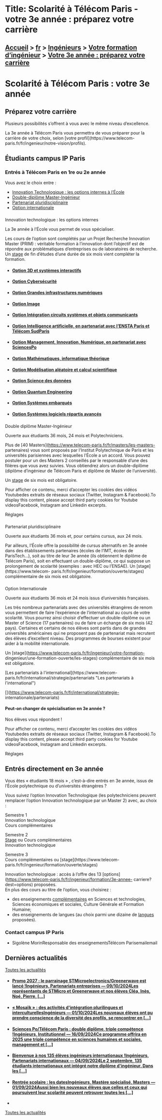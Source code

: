# Title: Scolarité à Télécom Paris - votre 3e année : préparez votre carrière

## [Accueil](https://www.telecom-paris.fr "https://www.telecom-paris.fr") > [fr](https://www.telecom-paris.fr/fr "fr") > [Ingénieurs](https://www.telecom-paris.fr/fr/ingenieur "Ingénieurs") > [Votre formation d’ingénieur](https://www.telecom-paris.fr/fr/ingenieur/formation "Votre formation d’ingénieur") > [Votre 3e année : préparez votre carrière](https://www.telecom-paris.fr/fr/ingenieur/formation/3e-annee-carriere)

[](https://www.telecom-paris.fr/fr/accueil)

# Scolarité à Télécom Paris : votre 3e année

## Préparez votre carrière

Plusieurs possibilités s’offrent à vous avec le même niveau d’excellence.

La 3e année à Télécom Paris vous permettra de vous préparer pour la carrière
de votre choix, selon [votre profil](https://www.telecom-
paris.fr/fr/ingenieur/notre-vision/profils).

## Étudiants campus IP Paris

### Entrés à Télécom Paris en 1re ou 2e année

Vous avez le choix entre :

  * [Innovation Technologique : les options internes à l’École](https://www.telecom-paris.fr/fr/ingenieur/formation/3e-annee-carriere?dest=option)
  * [Double-diplôme Master-Ingénieur](https://www.telecom-paris.fr/fr/ingenieur/formation/3e-annee-carriere?dest=double-diplome)
  * [Partenariat pluridisciplinaire](https://www.telecom-paris.fr/fr/ingenieur/formation/3e-annee-carriere?dest=pluridisciplinaire)
  * [Option internationale](https://www.telecom-paris.fr/fr/ingenieur/formation/3e-annee-carriere?dest=internationale)

###

Innovation technologique : les options internes

La 3e année à l’École vous permet de vous spécialiser.

Les cours de l’option sont complétés par un Projet Recherche Innovation Master
(PRIM) : véritable formation à l’innovation dont l’objectif est de répondre
aux problématiques d’entreprises ou de laboratoires de recherche. Un
[stage](https://www.telecom-paris.fr/fr/ingenieur/formation/ouverte/stages) de
fin d’études d’une durée de six mois vient compléter la formation.

  * #### [Option 3D et systèmes interactifs](https://www.telecom-paris.fr/fr/ingenieur/formation/3e-annee-carriere/3d-systemes-interactifs " Option 3D et systèmes interactifs")
  * #### [Option Cybersécurité](https://www.telecom-paris.fr/fr/ingenieur/formation/3e-annee-carriere/cybersecurite " Option Cybersécurité")
  * #### [Option Grandes infrastructures numériques](https://www.telecom-paris.fr/fr/ingenieur/formation/3e-annee-carriere/grandes-infrastructures-numeriques " Option Grandes infrastructures numériques")
  * #### [Option Image](https://www.telecom-paris.fr/fr/ingenieur/formation/3e-annee-carriere/image " Option Image")
  * #### [Option Intégration circuits systèmes et objets communicants](https://www.telecom-paris.fr/fr/ingenieur/formation/3e-annee-carriere/integration-circuits-systemes-objets-communicants " Option Intégration circuits systèmes et objets communicants")
  * #### [Option Intelligence artificielle, en partenariat avec l’ENSTA Paris et Télécom SudParis](https://www.telecom-paris.fr/fr/ingenieur/formation/3e-annee-carriere/intelligence-artificielle " Option Intelligence artificielle, en partenariat avec l’ENSTA Paris et Télécom SudParis")
  * #### [Option Management, Innovation, Numérique, en partenariat avec SciencesPo](https://www.telecom-paris.fr/fr/ingenieur/formation/3e-annee-carriere/management-innovation-numerique " Option Management, Innovation, Numérique, en partenariat avec SciencesPo")
  * #### [Option Mathématiques, informatique théorique](https://www.telecom-paris.fr/fr/ingenieur/formation/3e-annee-carriere/mathematiques-informatique-theorique " Option Mathématiques, informatique théorique")
  * #### [Option Modélisation aléatoire et calcul scientifique](https://www.telecom-paris.fr/fr/ingenieur/formation/3e-annee-carriere/modelisation-aleatoire-calcul-scientifique " Option Modélisation aléatoire et calcul scientifique")
  * #### [Option Science des données](https://www.telecom-paris.fr/fr/ingenieur/formation/3e-annee-carriere/science-donnees " Option Science des données")
  * #### [Option Quantum Engineering](https://www.telecom-paris.fr/fr/ingenieur/formation/3e-annee-carriere/quantum-engineering " Option Quantum Engineering")
  * #### [Option Systèmes embarqués](https://www.telecom-paris.fr/fr/ingenieur/formation/3e-annee-carriere/systemes-embarques " Option Systèmes embarqués")
  * #### [Option Systèmes logiciels répartis avancés](https://www.telecom-paris.fr/fr/ingenieur/formation/3e-annee-carriere/systemes-logiciels-repartis-avances " Option Systèmes logiciels répartis avancés")

###

Double diplôme Master-Ingénieur

Ouverte aux étudiants 36 mois, 24 mois et Polytechniciens.

Plus de [40 Masters](https://www.telecom-paris.fr/fr/masters/les-masters-
partenaires) vous sont proposés par l’Institut Polytechnique de Paris et les
universités parisiennes avec lesquelles l’École a un accord. Vous pouvez
postuler pour un des Masters 2 conseillés par le responsable d’une des
filières que vous avez suivies. Vous obtiendrez alors un double-diplôme
(diplôme d’ingénieur de Télécom Paris et diplôme de Master de l’université).

Un [stage](https://www.telecom-paris.fr/fr/ingenieur/formation/ouverte/stages)
de six mois est obligatoire.

[](https://www.telecom-paris.fr/fr/masters/les-masters-partenaires)

Pour afficher ce contenu, merci d’accepter les cookies des vidéos Youtubedes
extraits de réseaux sociaux (Twitter, Instagram & Facebook).To display this
content, please accept third party cookies for Youtube videosFacebook,
Instagram and Linkedin excerpts.

Réglages

###

Partenariat pluridisciplinaire

Ouverte aux étudiants 36 mois et, pour certains cursus, aux 24 mois.

Par ailleurs, l’École offre la possibilité de cursus alternatifs en 3e année
dans des établissements partenaires (écoles de l’IMT, écoles de ParisTech…),
soit au titre de leur 3e année (ils obtiennent le diplôme de Télécom Paris),
soit en effectuant un double-diplôme, ce qui suppose un prolongement de
scolarité (exemples : avec HEC ou l’ENSAE). Un [stage](https://www.telecom-
paris.fr/fr/ingenieur/formation/ouverte/stages) complémentaire de six mois est
obligatoire.

###

Option Internationale

Ouverte aux étudiants 36 mois et 24 mois issus d’universités françaises.

Les très nombreux partenariats avec des universités étrangères de renom vous
permettent de faire l’expérience de l’international au cours de votre
scolarité. Vous pourrez ainsi choisir d’effectuer un double-diplôme ou un
Master of Science (17 partenaires) ou de faire un échange de six mois (42
pays). Certaines et certains de nos élèves sont partis dans de grandes
universités américaines qui ne proposent pas de partenariat mais recrutent des
élèves d’excellent niveau. Des programmes de bourses existent pour aider à la
mobilité internationale.

Un [stage](https://www.telecom-paris.fr/fr/ingenieur/votre-formation-
dingenieur/une-formation-ouverte/les-stages) complémentaire de six mois est
obligatoire.

[Les partenariats à l'international](https://www.telecom-
paris.fr/fr/international/strategie/partenariats "Les partenariats à
l'international")

[](https://www.telecom-paris.fr/fr/international/strategie-
internationale/partenariats)

#### Peut-on changer de spécialisation en 3e année ?

Nos élèves vous répondent !

Pour afficher ce contenu, merci d’accepter les cookies des vidéos Youtubedes
extraits de réseaux sociaux (Twitter, Instagram & Facebook).To display this
content, please accept third party cookies for Youtube videosFacebook,
Instagram and Linkedin excerpts.

Réglages

## Entrés directement en 3e année

Vous êtes « étudiants 18 mois » , c’est-à-dire entrés en 3e année, issus de
l’École polytechnique ou d’universités étrangères ?

Vous suivez l’option Innovation Technologique (les polytechniciens peuvent
remplacer l’option Innovation technologique par un Master 2) avec, au choix :

Semestre 1  
Innovation technologique  
Cours complémentaires

Semestre 2  
[Stage](https://www.telecom-paris.fr/fr/ingenieur/formation/ouverte/stages) ou
Cours complémentaires  
Innovation technologique

Semestre 3  
Cours complémentaires ou [stage](https://www.telecom-
paris.fr/fr/ingenieur/formation/ouverte/stages)

Innovation technologique : accès à l’offre des 13
[options](https://www.telecom-paris.fr/fr/ingenieur/formation/3e-annee-
carriere?dest=options) proposées.  
En plus des cours au titre de l’option, vous choisirez :

  * des enseignements [complémentaires](https://www.telecom-paris.fr/fr/ingenieur/formation/2e-annee-orientation) en Sciences et technologies, Sciences économiques et sociales, Culture Générale et Formation Humaine;
  * des enseignements de langues (au choix parmi une dizaine de [langues](https://www.telecom-paris.fr/fr/ingenieur/formation/langues-cultures) proposées).

### Contact campus IP Paris

  * Sigolène MorinResponsable des enseignementsTélécom Parisemailemail

## Dernières actualités

[Toutes les actualités](https://www.telecom-paris.fr/news/newsroom "Toutes les
actualités")

  * #### [Promo 2027 : le parrainage STMicroelectronics/Greenerwave est lancé !Ingénieurs, Partenariats entreprises — 09/10/2024Les représentants de STMicro et Greenerwave et nos élèves Cléa, Inès, Noé, Pierre, [...]](https://www.telecom-paris.fr/parrainage-stmicroelectronics-greenerwave-promo-2027 "Promo 2027 : le parrainage STMicroelectronics/Greenerwave est lancé !")
  * #### [« Mosaïk » : des activités d'intégration plurilingues et interculturellesIngénieurs — 01/10/2024Les nouveaux élèves ont pu prendre conscience de la diversité des profils, se rencontrer en [...]](https://www.telecom-paris.fr/mosaik-integration-plurilingue-interculturelle "« Mosaïk » : des activités d'intégration plurilingues et interculturelles")
  * #### [Sciences Po/Télécom Paris : double diplôme, triple compétence !Ingénieurs, Institutionnel — 16/09/2024Ce programme offrira en 2025 une triple compétence en sciences humaines et sociales, management et [...]](https://www.telecom-paris.fr/sciences-po-double-diplome-triple-competence "Sciences Po/Télécom Paris : double diplôme, triple compétence !")
  * #### [Bienvenue à nos 135 élèves ingénieurs internationaux !Ingénieurs, Partenariats internationaux — 04/09/2024Le 2 septembre, 135 étudiants internationaux ont intégré notre diplôme d'ingénieur. Dans les [...]](https://www.telecom-paris.fr/bienvenue-135-eleves-ingenieurs-internationaux "Bienvenue à nos 135 élèves ingénieurs internationaux !")
  * #### [Rentrée scolaire : les datesIngénieurs, Mastère spécialisé, Masters — 01/09/2024Aussi bien les nouveaux élèves que celles et ceux qui poursuivent leur scolarité peuvent retrouver toutes les [...]](https://www.telecom-paris.fr/fr/div/rentree-scolaire "Rentrée scolaire : les dates")
  * 

[Toutes les actualités](https://www.telecom-paris.fr/news/newsroom "Toutes les
actualités")

